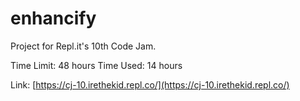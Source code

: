 # enhancify
Project for Repl.it's 10th Code Jam.

Time Limit: 48 hours
Time Used: 14 hours


Link: [https://cj-10.irethekid.repl.co/](https://cj-10.irethekid.repl.co/)
